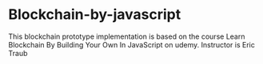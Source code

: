 # Blockchain-by-javascript

This blockchain prototype implementation is based on the course  Learn Blockchain By Building Your Own In JavaScript on udemy.
Instructor is Eric Traub
